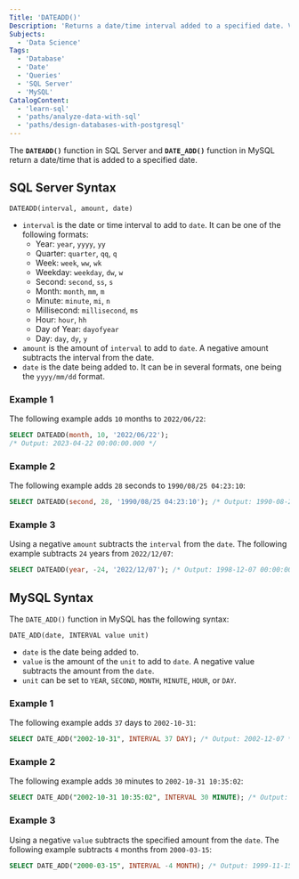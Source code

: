 ```yaml
---
Title: 'DATEADD()'
Description: 'Returns a date/time interval added to a specified date. Versions are available in SQL Server and MySQL.'
Subjects:
  - 'Data Science'
Tags:
  - 'Database'
  - 'Date'
  - 'Queries'
  - 'SQL Server'
  - 'MySQL'
CatalogContent:
  - 'learn-sql'
  - 'paths/analyze-data-with-sql'
  - 'paths/design-databases-with-postgresql'
---
```


The **`DATEADD()`** function in SQL Server and **`DATE_ADD()`** function in MySQL return a date/time that is added to a specified date.

## SQL Server Syntax
```pseudo
DATEADD(interval, amount, date)
```

- `interval` is the date or time interval to add to `date`. It can be one of the following formats:
  - Year: `year`, `yyyy`, `yy`
  - Quarter: `quarter`, `qq`, `q`
  - Week: `week`, `ww`, `wk`
  - Weekday: `weekday`, `dw`, `w`
  - Second: `second`, `ss`, `s`
  - Month: `month`, `mm`, `m`
  - Minute: `minute`, `mi`, `n`
  - Millisecond: `millisecond`, `ms`
  - Hour: `hour`, `hh`
  - Day of Year: `dayofyear`
  - Day: `day`, `dy`, `y`
- `amount` is the amount of `interval` to add to `date`. A negative amount subtracts the interval from the date.
- `date` is the date being added to. It can be in several formats, one being the `yyyy/mm/dd` format.

### Example 1

The following example adds `10` months to `2022/06/22`:

```sql
SELECT DATEADD(month, 10, '2022/06/22');
/* Output: 2023-04-22 00:00:00.000 */
```

### Example 2

The following example adds `28` seconds to `1990/08/25 04:23:10`:

```sql
SELECT DATEADD(second, 28, '1990/08/25 04:23:10'); /* Output: 1990-08-25 04:23:38.000 */
```

### Example 3

Using a negative `amount` subtracts the `interval` from the `date`. The following example subtracts `24` years from `2022/12/07`:

```sql
SELECT DATEADD(year, -24, '2022/12/07'); /* Output: 1998-12-07 00:00:00.000 */
```

## MySQL Syntax

The `DATE_ADD()` function in MySQL has the following syntax:

```pseudo
DATE_ADD(date, INTERVAL value unit)
```

- `date` is the date being added to.
- `value` is the amount of the `unit` to add to `date`. A negative value subtracts the amount from the `date`.
- `unit` can be set to `YEAR`, `SECOND`, `MONTH`, `MINUTE`, `HOUR`, or `DAY`.

### Example 1

The following example adds `37` days to `2002-10-31`:

```sql
SELECT DATE_ADD("2002-10-31", INTERVAL 37 DAY); /* Output: 2002-12-07 */
```

### Example 2

The following example adds `30` minutes to `2002-10-31 10:35:02`:

```sql
SELECT DATE_ADD("2002-10-31 10:35:02", INTERVAL 30 MINUTE); /* Output: 2002-10-31 11:05:02 */
```

### Example 3

Using a negative `value` subtracts the specified amount from the `date`. The following example subtracts `4` months from `2000-03-15`:

```sql
SELECT DATE_ADD("2000-03-15", INTERVAL -4 MONTH); /* Output: 1999-11-15 */
```
